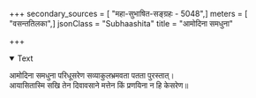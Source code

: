 +++
secondary_sources = [ "महा-सुभाषित-सङ्ग्रहः - 5048",]
meters = [ "वसन्ततिलका",]
jsonClass = "Subhaashita"
title = "आमोदिना समधुना"

+++

<details open><summary>Text</summary>

आमोदिना समधुना परिधूसरेण सव्याकुलभ्रमवता पतता पुरस्तात्।  
आयासितास्मि सखि तेन दिवावसाने मत्तेन किं प्रणयिना न हि केसरेण॥
</details>
